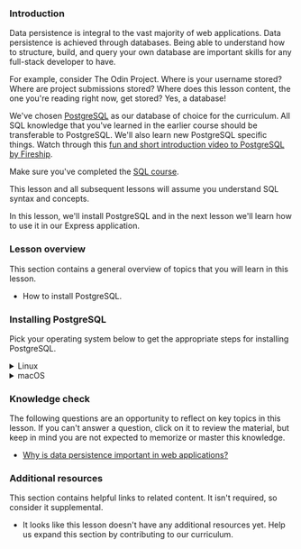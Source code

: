 <!-- TODO: Revisit lesson/heading structure to remove need to disable rules -->
<!-- markdownlint-disable MD024 TOP004 -->

### Introduction

Data persistence is integral to the vast majority of web applications. Data persistence is achieved through databases. Being able to understand how to structure, build, and query your own database are important skills for any full-stack developer to have.

For example, consider The Odin Project. Where is your username stored? Where are project submissions stored? Where does this lesson content, the one you're reading right now, get stored? Yes, a database!

We've chosen [PostgreSQL](https://www.postgresql.org/) as our database of choice for the curriculum. All SQL knowledge that you've learned in the earlier course should be transferable to PostgreSQL. We'll also learn new PostgreSQL specific things. Watch through this [fun and short introduction video to PostgreSQL by Fireship](https://www.youtube.com/watch?v=n2Fluyr3lbc).

<div class="lesson-note lesson-note--critical" markdown="1">

Make sure you've completed the [SQL course](https://www.theodinproject.com/paths/full-stack-javascript/courses/databases).

This lesson and all subsequent lessons will assume you understand SQL syntax and concepts.

</div>

In this lesson, we'll install PostgreSQL and in the next lesson we'll learn how to use it in our Express application.

### Lesson overview

This section contains a general overview of topics that you will learn in this lesson.

- How to install PostgreSQL.

### Installing PostgreSQL

Pick your operating system below to get the appropriate steps for installing PostgreSQL.

<details markdown="block">

<summary class="dropDown-header">Linux</summary>

### Step 1: Make sure the system is up to date

Before installing PostgreSQL, it's a good idea to make sure the operating system is up to date. To update our system, run this command:

```bash
sudo apt update && sudo apt upgrade
```

### Step 2: Install the PostgreSQL packages

After our system is up to date, we will install the packages for PostgreSQL.

```bash
sudo apt install postgresql postgresql-contrib libpq-dev
```

After installation is complete, let's start the server using this command:

```bash
sudo systemctl start postgresql.service && systemctl status postgresql.service
```

Got an error, or don't see an active service? Come visit [our Discord server](https://discord.gg/V75WSQG) for some help!

If `postgresql` is active, you can press `Q` to quit the status screen and move on to the next step.

### Step 3: Setting up PostgreSQL

PostgreSQL is now running, but we have to configure it in order to be able to use it with our local Express applications.

#### 3.1 PostgreSQL roles

PostgreSQL authenticates via roles. A role is like a user, which is how we interact with the service. The default PostgreSQL installation has set up a `postgres` role that we can use. This is great, but that would mean having to switch to that role every time we wanted to do something with the database server.

Instead, we will set up our own role to avoid switching to the `postgres` role all the time.

#### 3.2 Creating a new role

We will be creating a new role with the same name as our Linux username. If you're not sure of your Linux username, you can run the command `whoami` in your terminal to get it. Once you have that information ready, let's create a role in PostgreSQL. The command to do so is:

```bash
sudo -i -u postgres createuser --interactive
```

Remember that we want the role name to be the same as our Linux user name and be sure to make that new role a superuser. Setting up a role like this means we can leverage "peer authentication" making using the local database very easy.

#### 3.3 Creating the role database

One other important step in setting up PostgreSQL is that each role must have its own database of the same name. Without it, the role we just created will not be able to log in or interact with PostgreSQL.

You can try to run `psql` now, but you will get an error that the database does not exist. Not to worry, let's create one to fix this:

<div class="lesson-note" markdown="1">

If your username has any capital letters, you must surround it in quotes when running the below command.

</div>

```bash
sudo -i -u postgres createdb <linux_username>
```

Now our role is fully set up: we've got `<role_name>` and that role has a database.

#### 3.4 Securing our new role

One important thing that we have to do is to set up a password for our new role so that the data is protected. Now that our role is set up, we can actually use it to administer PostgreSQL. All you have to do is enter this command to get into the PostgreSQL prompt:

```bash
psql
```

You should see the PostgreSQL prompt come up with the new role we just created, like so:

```sql
role_name=#
```

If you don't see a similar prompt, then reach out in [our Discord server](https://discord.gg/V75WSQG) for some help. If you **do** see a similar prompt, then we can create a password for the role like so:

```sql
\password <role_name>
```

You'll be prompted to enter a password and to verify it. Once you are done, the prompt will return to normal. Now, we will configure the permissions for our new role (note the semicolon at the end):

```sql
GRANT ALL PRIVILEGES ON DATABASE <role_database_name> TO <role_name>;
```

Remember that you should change the `<role_database_name>` and `<role_name>` (they should both be the same)! If you see `GRANT` in response to the command, then you can type `\q` to exit the prompt.

#### 3.5 Saving access information in the environment

After finishing our configuration, the last step is save it into the environment to access later.

In order to save our password to the environment, we can run this command:

```bash
echo 'export DATABASE_PASSWORD="<role_password>"' >> ~/.bashrc
```

Note here the name we've chosen for our environment variable: `DATABASE_PASSWORD`. Also, remember to update `<role_password>` in the command to what was set above!

Now, this variable lives in our environment for us to use. As the variable is new, we'll want to reload the environment so that we can access it. To reload the environment, you can close and re-open your terminal.

Once that's done, we can move to testing it out!

</details>

<details markdown="block">

<summary class="dropDown-header">macOS</summary>

### Step 1: Make sure the system is up to date

Before running commands with homebrew, you'll want to make sure things are up to date. Run the following commands one by one:

```bash
brew update
brew upgrade
```

If your terminal doesn't recognize `brew`, then you'll need to go and install homebrew. You can find it and other installs in the [installation appendix](https://www.theodinproject.com/guides/installations).

### Step 2: Install the PostgreSQL packages

Now that we've ensured our packages are up to date, we will use brew to install PostgreSQL.

```bash
brew install postgresql@14
```

After installation is complete, let's start the server using this command:

```bash
brew services start postgresql@14
```

If you are unsure about whether `postgresql` is active, it's possible to check with this command:

```bash
brew services info postgresql@14
```

Got an error, or don't see an active service? Come visit the [Discord](https://discord.gg/V75WSQG) for some help!

If the `postgresql` service is active, move on to the next step.

### Step 3: Setting up PostgreSQL

PostgreSQL is now running, but we have to configure it in order to be able to use it with our local Express applications.

#### 3.1 PostgreSQL roles

PostgreSQL authenticates via roles. A role is like a user, and by default, the install on MacOS should have a role set up with your MacOS username. If you're not sure of your username, you can run the command `whoami` in your terminal to get it. To verify that you have a role in PostgreSQL matching your username, enter the following command:

```bash
psql postgres
```

And you should see a prompt like this

```sql
psql (14.x (Homebrew))
Type "help" for help.

postgres=#
```

Input `\du`, hit Return, and check that your MacOS username is the listed role name.

#### 3.2 Creating the role database

One other important step in setting up PostgreSQL is that each role must have its own database of the same name. We need this to login as the role matching our username. While still in the PostgreSQL session prompt, type the following command to create the new database. Make sure you include the semicolon.

<div class="lesson-note" markdown="1">

If your username has any capital letters, you must surround it in quotes when running the below command.

</div>

```sql
CREATE DATABASE <username>;
```

Now our role is fully set up: we've got `<role_name>` and that role has a database. Enter the command `\q` to exit the interactive terminal for `postgres`.

#### 3.3 Securing Our new role

One important thing we have to do is set up a password for our new role to protect the data. Now that we have our role, we can use it to administer PostgreSQL. All you have to do is enter this command to get into the PostgreSQL prompt for the database matching your user:

```bash
psql
```

You should now see the PostgreSQL prompt come up like this:

```sql
role_name=#
```

If you don't see a similar prompt, then reach out on [Discord](https://discord.gg/V75WSQG) for some help. If you **do** see a similar prompt, then we can create a password for the role like so:

```sql
\password <role_name>
```

You'll be prompted to enter a password and to verify it. Once you are done, the prompt will return to normal. Now, we will configure the permissions for our new role (note the semicolon at the end):

```sql
GRANT ALL PRIVILEGES ON DATABASE <role_database_name> TO <role_name>;
```

Remember that you should change the `<role_database_name>` and `<role_name>` (they should both be the same)! If you see `GRANT` in response to the command, then you can type `\q` to exit the prompt.

#### 3.4 Saving access information in the environment

After finishing our configuration, the last step is save it into the environment to access later.

In order to save our password to the environment, we can run this command:

```bash
echo 'export DATABASE_PASSWORD="<role_password>"' >> ~/.zshrc
```

Note here the name we've chosen for our environment variable: `DATABASE_PASSWORD`. Also, remember to update `<role_password>` in the command to what was set above!

Now, this variable lives in our environment for us to use. As the variable is new, we'll want to reload the environment so that we can access it. To reload the environment, you can close and re-open your terminal.

Once that's done, we can move to testing it out!

</details>

### Knowledge check

The following questions are an opportunity to reflect on key topics in this lesson. If you can't answer a question, click on it to review the material, but keep in mind you are not expected to memorize or master this knowledge.

- [Why is data persistence important in web applications?](#introduction)

### Additional resources

This section contains helpful links to related content. It isn't required, so consider it supplemental.

- It looks like this lesson doesn't have any additional resources yet. Help us expand this section by contributing to our curriculum.

